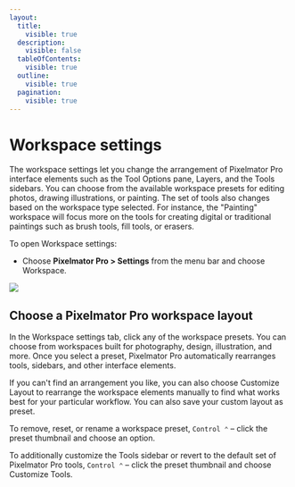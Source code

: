 ```yaml
---
layout:
  title:
    visible: true
  description:
    visible: false
  tableOfContents:
    visible: true
  outline:
    visible: true
  pagination:
    visible: true
---
```


# Workspace settings

The workspace settings let you change the arrangement of Pixelmator Pro interface elements such as the Tool Options pane, Layers, and the Tools sidebars. You can choose from the available workspace presets for editing photos, drawing illustrations, or painting. The set of tools also changes based on the workspace type selected. For instance, the "Painting" workspace will focus more on the tools for creating digital or traditional paintings such as brush tools, fill tools, or erasers.

To open Workspace settings:

* Choose **Pixelmator Pro > Settings** from the menu bar and choose Workspace.

![](https://help.pixelmator.com/pixelmator-pro/3.5/assets/English/1677071742000.jpeg)

## Choose a Pixelmator Pro workspace layout

In the Workspace settings tab, click any of the workspace presets. You can choose from workspaces built for photography, design, illustration, and more. Once you select a preset, Pixelmator Pro automatically rearranges tools, sidebars, and other interface elements.

If you can't find an arrangement you like, you can also choose Customize Layout to rearrange the workspace elements manually to find what works best for your particular workflow. You can also save your custom layout as preset.

To remove, reset, or rename a workspace preset, `Control ⌃` – click the preset thumbnail and choose an option.

To additionally customize the Tools sidebar or revert to the default set of Pixelmator Pro tools, `Control ⌃` – click the preset thumbnail and choose Customize Tools.
